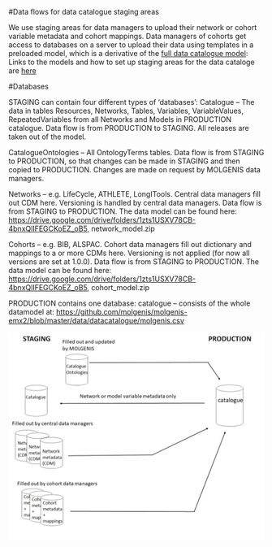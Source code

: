 #Data flows for data catalogue staging areas

We use staging areas for data managers to upload their network or cohort variable metadata and cohort mappings.
Data managers of cohorts get access to databases on a server to upload their data using templates in a preloaded model, which is a derivative of the [full data catalogue model](https://github.com/molgenis/molgenis-emx2/blob/master/data/datacatalogue/molgenis.csv): 
Links to the models and how to set up staging areas for the data cataloge are [here](https://github.com/molgenis/molgenis-py-catalogue-transform/datamodels)

#Databases

STAGING can contain four different types of ‘databases’:
Catalogue – The data in tables Resources, Networks, Tables, Variables, VariableValues, RepeatedVariables from all Networks and Models in PRODUCTION catalogue. Data flow is from PRODUCTION to STAGING. All releases are taken out of the model.

CatalogueOntologies – All OntologyTerms tables. Data flow is from STAGING to PRODUCTION, so that changes can be made in STAGING and then copied to PRODUCTION. Changes are made on request by MOLGENIS data managers.

Networks – e.g. LifeCycle, ATHLETE, LongITools. Central data managers fill out CDM here. Versioning is handled by central data managers. Data flow is from STAGING to PRODUCTION. The data model can be found here: https://drive.google.com/drive/folders/1zts1USXV78CB-4bnxQlIFEGCKoEZ_oB5, network_model.zip

Cohorts – e.g. BIB, ALSPAC. Cohort data managers fill out dictionary and mappings to a or more CDMs here. Versioning is not applied (for now all versions are set at 1.0.0). Data flow is from STAGING to PRODUCTION. The data model can be found here: https://drive.google.com/drive/folders/1zts1USXV78CB-4bnxQlIFEGCKoEZ_oB5, cohort_model.zip


PRODUCTION contains one database:
catalogue – consists of the whole datamodel at: https://github.com/molgenis/molgenis-emx2/blob/master/data/datacatalogue/molgenis.csv

![Figure: Data flows between staging and production](img/data_flows.png)


